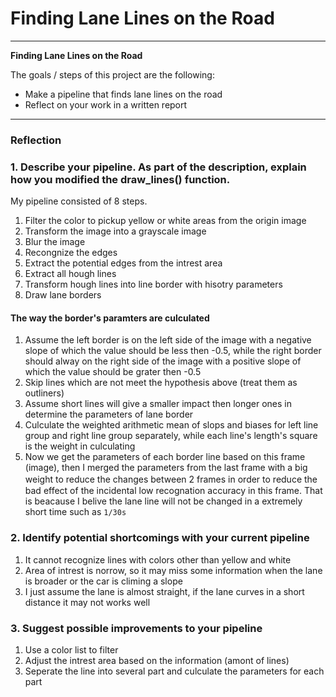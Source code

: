 # **Finding Lane Lines on the Road** 

---

**Finding Lane Lines on the Road**

The goals / steps of this project are the following:
* Make a pipeline that finds lane lines on the road
* Reflect on your work in a written report


---

### Reflection

### 1. Describe your pipeline. As part of the description, explain how you modified the draw_lines() function.

My pipeline consisted of 8 steps. 

1. Filter the color to pickup yellow or white areas from the origin image
1. Transform the image into a grayscale image
1. Blur the image
1. Recongnize the edges
1. Extract the potential edges from the intrest area
1. Extract all hough lines
1. Transform hough lines into line border with hisotry parameters
1. Draw lane borders

#### The way the border's paramters are culculated

1. Assume the left border is on the left side of the image with a negative slope of which the value should be less then -0.5, while the right border should alway on the right side of the image with a positive slope of which the value should be grater then -0.5
1. Skip lines which are not meet the hypothesis above (treat them as outliners)
1. Assume short lines will give a smaller impact then longer ones in determine the parameters of lane border
1. Culculate the weighted arithmetic mean of slops and biases for left line group and right line group separately, while each line's length's square is the weight in culculating
1. Now we get the parameters of each border line based on this frame (image), then I merged the parameters from the last frame with a big weight to reduce the changes between 2 frames in order to reduce the　bad effect of the incidental low recognation accuracy in this frame. That is beacause I belive the lane line will not be changed in a extremely short time such as `1/30s`


### 2. Identify potential shortcomings with your current pipeline
1. It cannot recognize lines with colors other than yellow and white
1. Area of intrest is norrow, so it may miss some information when the lane is broader or the car is climing a slope
1. I just assume the lane is almost straight, if the lane curves in a short distance it may not works well


### 3. Suggest possible improvements to your pipeline
1. Use a color list to filter
1. Adjust the intrest area based on the information (amont of lines)
1. Seperate the line into several part and culculate the parameters for each part
